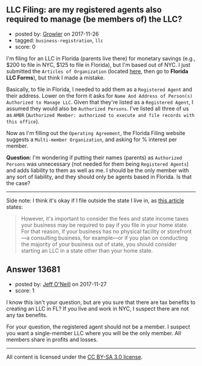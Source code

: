 ## LLC Filing: are my registered agents also required to manage (be members of) the LLC?

- posted by: [Growler](https://stackexchange.com/users/238615/growler) on 2017-11-26
- tagged: `business-registration`, `llc`
- score: 0

I'm filing for an LLC in Florida (parents live there) for monetary savings (e.g., $200 to file in NYC, $125 to file in Florida), but I'm based out of NYC. I just submitted the `Articles of Organization` (located [here][1], then go to **Florida LLC Forms**), but think I made a mistake.

Basically, to file in Florida, I needed to add them as a `Registered Agent` and their address. Lower on the form it asks for `Name And Address of Person(s) Authorized to Manage LLC`. Given that they're listed as a `Registered Agent`, I assumed they would also be `Authorized Persons`. I've listed all three of us as `AMBR` (`Authorized Member: authorized to execute and file records with this office`).

Now as I'm filling out the `Operating Agreement`, the Florida Filing website suggests a `Multi-member Organization`, and asking for % interest per member.

**Question**: I'm wondering if putting their names (parents) as `Authorized Persons` was unnecessary (not needed for them being `Registered Agents`) and adds liability to them as well as me. I should be the only member with any sort of liability, and they should only be agents based in Florida. Is that the case?

---
Side note: I think it's okay if I file outside the state I live in, as [this article][2] states:

> However, it's important to consider the fees and state income taxes
> your business may be required to pay if you file in your home state.
> For that reason, if your business has no physical facility or
> storefront—a consulting business, for example—or if you plan on
> conducting the majority of your business out of state, you should
> consider starting an LLC in a state other than your home state.


  [1]: http://dos.myflorida.com/sunbiz/forms/limited-liability-company/#flllcforms
  [2]: https://www.legalzoom.com/articles/starting-up-which-state-to-file-your-llc-in


## Answer 13681

- posted by: [Jeff O'Neill](https://stackexchange.com/users/46273/jeff-o-neill) on 2017-11-27
- score: 1

I know this isn't your question, but are you sure that there are tax benefits to creating an LLC in FL?  If you live and work in NYC, I suspect there are not any tax benefits.

For your question, the registered agent should not be a member.  I suspect you want a single-member LLC where you will be the only member.  All members share in profits and losses.




---

All content is licensed under the [CC BY-SA 3.0 license](https://creativecommons.org/licenses/by-sa/3.0/).
